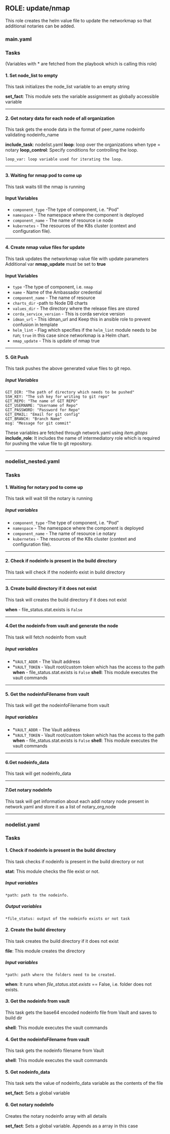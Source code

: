 [//]: # (##############################################################################################)
[//]: # (Copyright Accenture. All Rights Reserved.)
[//]: # (SPDX-License-Identifier: Apache-2.0)
[//]: # (##############################################################################################)

## ROLE: update/nmap
This role creates the helm value file to update the networkmap so that additional notaries can be added.
### main.yaml
### Tasks
(Variables with * are fetched from the playbook which is calling this role)    

#### 1. Set node_list to empty
This task initializes the node_list variable to an empty string

**set_fact**: This module sets the variable assignment as globally accessible variable

---

#### 2. Get notary data for each node of all organization
This task gets the enode data in the format of
peer_name
nodeinfo
validating
nodeinfo_name

**include_task**: nodelist.yaml
**loop**: loop over the organizations when type = notary
**loop_control**: Specify conditions for controlling the loop.
                
    loop_var: loop variable used for iterating the loop.

---

#### 3. Waiting for nmap pod to come up
This task waits till the nmap is running
#### Input Variables
 - `component_type` -The type of component, i.e. "Pod"
 - `namespace` - The namespace where the component is deployed
 - `component_name` - The name of resource i.e node
 - `kubernetes` - The resources of the K8s cluster (context and configuration file).

---

#### 4. Create nmap value files for update
This task updates the networkmap value file with update parameters
Additional var **nmap_update** must be set to **true**
#### Input Variables
- `type` -The type of component, i.e. `nmap`
- `name` -  Name of the Ambassador credential 
- `component_name` - The name of resource
- `charts_dir` -path to Node DB charts
- `values_dir` - The directory where the release files are stored
- `corda_service_version` - This is  corda service version 
- `idman_url` - This idman_url and Keep this in ansible role to prevent confusion in template
- `helm_lint` - Flag which specifies if the `helm_lint` module needs to be run; `true` in this case since networkmap is a Helm chart.
- `nmap_update` - This is update of nmap true
---

#### 5. Git Push
This task pushes the above generated value files to git repo.
##### Input Variables
    GIT_DIR: "The path of directory which needs to be pushed"
    SSH_KEY: "The ssh key for writing to git repo"
    GIT_REPO: "The name of GIT REPO"
    GIT_USERNAME: "Username of Repo"
    GIT_PASSWORD: "Password for Repo"
    GIT_EMAIL: "Email for git config"
    GIT_BRANCH: "Branch Name"
    msg: "Message for git commit"
These variables are fetched through network.yaml using *item.gitops*
**include_role**: It includes the name of intermediatory role which is required for pushing  the value file to git repository.

----------------

### nodelist_nested.yaml
### Tasks

#### 1.  Waiting for notary pod to come up
This task will wait till the notary is running
##### Input variables
 - `component_type` -The type of component, i.e. "Pod"
 - `namespace` - The namespace where the component is deployed
 - `component_name` - The name of resource i.e notary
 - `kubernetes` - The resources of the K8s cluster (context and configuration file).

---

#### 2. Check if nodeinfo is present in the build directory
This task will check if the nodeinfo exist in build directory

----

#### 3. Create build directory if it does not exist
This task will creates the build directory if it does not exist

**when** - file_status.stat.exists is `False`

---

#### 4.Get the nodeinfo from vault and generate the node
This task will fetch nodeinfo from vault
##### Input variables
- *`VAULT_ADDR` - The Vault address
- *`VAULT_TOKEN` - Vault root/custom token which has the access to the path
**when** - file_status.stat.exists is `False`
**shell**: This module executes the vault commands

---

#### 5. Get the nodeinfoFilename from vault
This task will get the nodeinfoFilename from vault
##### Input variables
- *`VAULT_ADDR` - The Vault address
- *`VAULT_TOKEN` - Vault root/custom token which has the access to the path
**when** - file_status.stat.exists is `False`
**shell**: This module executes the vault commands

---

#### 6.Get nodeinfo_data
This task will get nodeinfo_data

---

#### 7.Get notary nodeInfo
This task will get information about each addl notary node present in network.yaml and store it as a list of notary_org,node

-----------------

### nodelist.yaml
### Tasks

#### 1. Check if nodeinfo is present in the build directory
 This task checks if nodeinfo is present in the build directory or not

**stat**: This module checks the file exist or not.
##### Input variables
    *path: path to the nodeinfo.
##### Output variables
    *file_status: output of the nodeinfo exists or not task

#### 2. Create the build directory
 This task creates the build directory if it does not exist

**file**: This module creates the directory

##### Input variables 

    *path: path where the folders need to be created.

**when**: It runs when *file_status.stat.exists* == False, i.e. folder does not exists.

#### 3. Get the nodeinfo from vault
 This task gets the base64 encoded nodeinfo file from Vault and saves to build dir

**shell**: This module executes the vault commands

#### 4. Get the nodeinfoFilename from vault
 This task gets the nodeinfo filename from Vault

**shell**: This module executes the vault commands

#### 5. Get nodeinfo_data
 This task sets the value of nodeinfo_data variable as the contents of the file

**set_fact**: Sets a global variable

#### 6. Get notary nodeInfo
 Creates the notary nodeinfo array with all details

**set_fact**: Sets a global variable. Appends as a array in this case 
